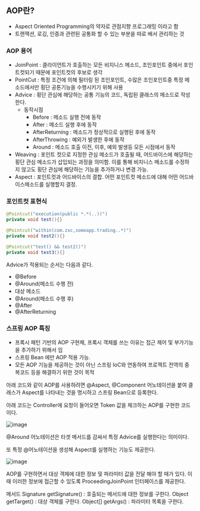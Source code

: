 ## AOP란?

- Aspect Oriented Programming의 약자로 관점지향 프로그래밍 이라고 함
- 트랜잭션, 로깅, 인증과 관련된 공통화 할 수 있는 부분을 따로 배서 관리하는 것

### AOP 용어

- JoinPoint : 클라이언트가 호출하는 모든 비지니스 메소드, 조인포인트 중에서 포인트컷되기 때문에 포인트컷의 후보로 생각
- PointCut : 특정 조건에 의해 필터링 된 조인포인트, 수많은 조인포인트중 특정 메소드에서만 횡단 공톤기능을 수행시키기 위해 사용
- Advice : 횡단 관심에 해당하는 공통 기능의 코드, 독립된 클래스의 메소드로 작성한다.
    - 동작시점
        - Before : 메소드 실행 전에 동작
        - After : 메소드 실행 후에 동작
        - AfterReturning : 메소드가 정상적으로 실행된 후에 동작
        - AfterThrowing : 예외가 발생한 후에 동작
        - Around : 메소드 호출 이전, 이후, 예외 발생등 모든 시점에서 동작
- Weaving : 포인트 컷으로 지정한 관심 메소드가 호출될 때, 어드바이스에 해당하는 횡단 관심 메소드가 삽입되는 과정을 의미함. 이를 통해 비지니스 메소드를 수정하지 않고도 횡단 관심에 해당하는 기능을 추가하거나 변경 가능.
- Aspect : 포인트컷과 어드바이스의 결합. 어떤 포인트컷 메소드에 대해 어떤 어드바이스메소드를 실행할지 결정.

### 포인트컷 표현식

```java
@Pointcut("execution(public *.*(..))")
private void test(){}

@Pointcut("within(com.zxc,someapp.trading..*)")
private void test2(){}

@Pointcut("test() && test2()")
private void test3(){}
```

Advice가 적용되는 순서는 다음과 같다.

- @Before
- @Around(메소드 수행 전)
- 대상 메소드
- @Around(메소드 수행 후)
- @After
- @AfterReturning

### 스프링 AOP 특징

- 프록시 패턴 기반의 AOP 구현체, 프록시 객체를 쓰는 이유는 접근 제어 및 부가기능을 추가하기 위해서 임
- 스프링 Bean 에만 AOP 적용 가능.
- 모든 AOP 기능을 제공하는 것이 아닌 스프링 IoC와 연동하여 프로젝트 전역의 중복코드 등을 해결하기 위한 것이 목적

아래 코드와 같이 AOP를 사용하려면 @Aspect, @Component 어노테이션을 붙여 클래스가 Aspect를 나타내는 것을 명시하고 스프링 Bean으로 등록한다.

아래 코드는 Controller에 요청이 들어오면 Token 값을 체크하는 AOP를 구현한 코드이다.

![image](https://user-images.githubusercontent.com/79154652/142518487-4c93132a-8e0c-4215-95a9-ccbf42afbed3.png)

@Around 어노테이션은 타겟 메서드를 감싸서 특정 Advice를 실행한다는 의미이다.

또 특정 @어노테이션을 생성해 Aspect를 실행하는 기능도 제공한다.

![image](https://user-images.githubusercontent.com/79154652/142518815-8ed67f65-62d0-41ac-af18-23eb9bbe3f33.png)


AOP를 구현하면서 대상 객체에 대한 정보 및 파라미터 값을 전달 해야 할 때가 있다. 이때 이러한 정보에 접근할 수 있도록 ProceedingJoinPoint 인터페이스를 제공한다.

메서드
Signature getSignature() : 호출되는 메서드에 대한 정보를 구한다.
Object getTarget() : 대상 객체를 구한다.
Object[] getArgs() : 파라미터 목록을 구한다.

